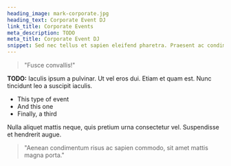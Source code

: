 ```yaml
---
heading_image: mark-corporate.jpg
heading_text: Corporate Event DJ
link_title: Corporate Events
meta_description: TODO
meta_title: Corporate Event DJ
snippet: Sed nec tellus et sapien eleifend pharetra. Praesent ac condimentum lorem, nec sodales nunc.
---
```


> "Fusce convallis!"

**TODO:** Iaculis ipsum a pulvinar. Ut vel eros dui. Etiam et quam est. Nunc tincidunt leo a suscipit iaculis.

- This type of event
- And this one
- Finally, a third

Nulla aliquet mattis neque, quis pretium urna consectetur vel. Suspendisse et hendrerit augue.

> "Aenean condimentum risus ac sapien commodo, sit amet mattis magna porta."
